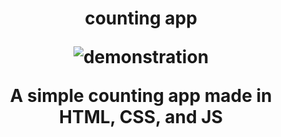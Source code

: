 <h1 align="center">
  counting app
  
  ![demonstration](https://dioxair.needs.rest/r/counter-app-2.png)
  
  A simple counting app made in HTML, CSS, and JS
</h1>
